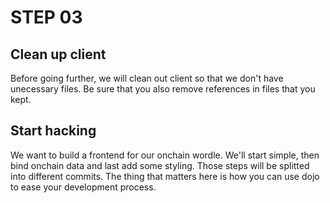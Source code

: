 # STEP 03

## Clean up client

Before going further, we will clean out client so that we don't have unecessary files. Be sure that you also remove references in files that you kept.

## Start hacking

We want to build a frontend for our onchain wordle. We'll start simple, then bind onchain data and last add some styling. Those steps will be splitted into different commits. The thing that matters here is how you can use dojo to ease your development process.
